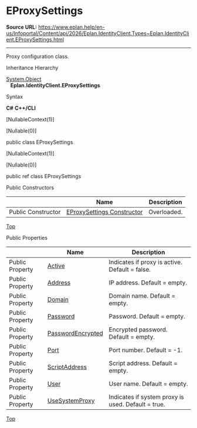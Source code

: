 # EProxySettings

**Source URL:** https://www.eplan.help/en-us/Infoportal/Content/api/2026/Eplan.IdentityClient.Types~Eplan.IdentityClient.EProxySettings.html

---

Proxy configuration class.

Inheritance Hierarchy

[System.Object](#)  
   **Eplan.IdentityClient.EProxySettings**

Syntax

**C#**
**C++/CLI**


[NullableContext(1)]

[Nullable(0)]

public class EProxySettings

[NullableContext(1)]

[Nullable(0)]

public ref class EProxySettings

Public Constructors

|  | Name | Description |
| --- | --- | --- |
| Public Constructor | [EProxySettings Constructor](Eplan.IdentityClient.Types~Eplan.IdentityClient.EProxySettings~_ctor.html) | Overloaded. |

[Top](#top)

Public Properties

|  | Name | Description |
| --- | --- | --- |
| Public Property | [Active](Eplan.IdentityClient.Types~Eplan.IdentityClient.EProxySettings~Active.html) | Indicates if proxy is active. Default = false. |
| Public Property | [Address](Eplan.IdentityClient.Types~Eplan.IdentityClient.EProxySettings~Address.html) | IP address. Default = empty. |
| Public Property | [Domain](Eplan.IdentityClient.Types~Eplan.IdentityClient.EProxySettings~Domain.html) | Domain name. Default = empty. |
| Public Property | [Password](Eplan.IdentityClient.Types~Eplan.IdentityClient.EProxySettings~Password.html) | Password. Default = empty. |
| Public Property | [PasswordEncrypted](Eplan.IdentityClient.Types~Eplan.IdentityClient.EProxySettings~PasswordEncrypted.html) | Encrypted password. Default = empty. |
| Public Property | [Port](Eplan.IdentityClient.Types~Eplan.IdentityClient.EProxySettings~Port.html) | Port number. Default = -1. |
| Public Property | [ScriptAddress](Eplan.IdentityClient.Types~Eplan.IdentityClient.EProxySettings~ScriptAddress.html) | Script address. Default = empty. |
| Public Property | [User](Eplan.IdentityClient.Types~Eplan.IdentityClient.EProxySettings~User.html) | User name. Default = empty. |
| Public Property | [UseSystemProxy](Eplan.IdentityClient.Types~Eplan.IdentityClient.EProxySettings~UseSystemProxy.html) | Indicates if system proxy is used. Default = true. |

[Top](#top)
